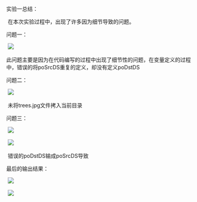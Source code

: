 实验一总结：

​	在本次实验过程中，出现了许多因为细节导致的问题。

问题一：

​	![](http://ww1.sinaimg.cn/large/006AVk9bly1fw823wsn61j30q00dft96.jpg)

​	此问题主要是因为在代码编写的过程中出现了细节性的问题，在变量定义的过程中，错误的将poSrcDS重复的定义，却没有定义poDstDS

问题二：

​	![](http://ww1.sinaimg.cn/large/006AVk9bly1fw824a0phfj312v0m8ta1.jpg)

​	未将trees.jpg文件拷入当前目录

问题三：

​	![](http://ww1.sinaimg.cn/large/006AVk9bly1fw824k836vj311t0kxgn9.jpg)

​	![](http://ww1.sinaimg.cn/large/006AVk9bly1fw824ry8j4j30um0h0web.jpg)

​	错误的poDstDS输成poSrcDS导致

最后的输出结果：

​	![](http://ww1.sinaimg.cn/large/006AVk9bly1fw824zdb48j30z00kv3zh.jpg)

​	![](http://ww1.sinaimg.cn/large/006AVk9bly1fw825647noj30ys0jmwmx.jpg)